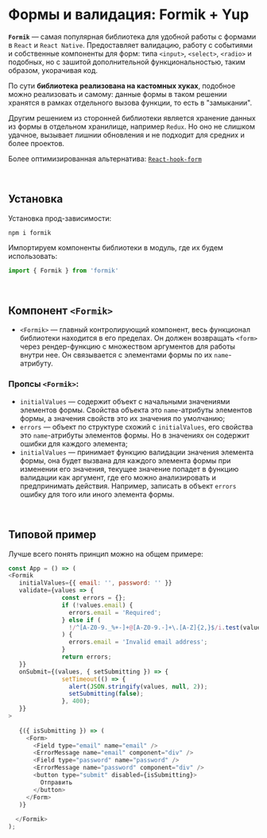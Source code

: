 # Формы и валидация: Formik + Yup

__`Formik`__ — самая популярная библиотека для удобной работы с формами в `React` и `React Native`. Предоставляет валидацию, работу с событиями и собственные компоненты для форм: типа `<input>`, `<select>`, `<radio>` и подобных, но с зашитой дополнительной функциональностью, таким образом, укорачивая код.  

По сути __библиотека реализована на кастомных хуках__, подобное можно реализовать и самому: данные формы в таком решении хранятся в рамках отдельного вызова функции, то есть в "замыкании".

Другим решением из сторонней библиотеки является хранение данных из формы в отдельном хранилище, например `Redux`. Но оно не слишком удачное, вызывает лишнии обновления и не подходит для средних и более проектов.

Более оптимизированная альтернатива: [`React-hook-form`](https://legacy.react-hook-form.com/ru)

<br>

## Установка
Установка прод-зависимости:  
```
npm i formik
```

Импортируем компоненты библиотеки в модуль, где их будем использовать:  
```javascript
import { Formik } from 'formik'
```

<br>

## Компонент `<Formik>`
* `<Formik>` — главный контролирующий компонент, весь функционал библиотеки находится в его пределах. Он должен возвращать `<form>` через рендер-функцию с множеством аргументов для работы внутри нее. Он связывается с элементами формы по их `name`-атрибуту.

### Пропсы `<Formik>`: 
* `initialValues` — содержит объект с начальными значениями элементов формы. Свойства объекта это `name`-атрибуты элементов формы, а значения свойств это их значения по умолчанию;
* `errors` — объект по структуре схожий с `initialValues`, его свойства это `name`-атрибуты элементов формы. Но в значениях он содержит ошибки для каждого элемента;
* `initialValues` — принимает функцию валидации значения элемента формы, она будет вызвана для каждого элемента формы при изменении его значения, текущее значение попадет в функцию валидации как аргумент, где его можно анализировать и предпринимать действия. Например, записать в объект `errors` ошибку для того или иного элемента формы.

<br>

## Типовой пример
Лучше всего понять принцип можно на общем примере:  
```javascript
const App = () => (
<Formik
   initialValues={{ email: '', password: '' }}
   validate={values => {
               const errors = {};
               if (!values.email) {
                 errors.email = 'Required';
               } else if (
                 !/^[A-Z0-9._%+-]+@[A-Z0-9.-]+\.[A-Z]{2,}$/i.test(values.email)
               ) {
                 errors.email = 'Invalid email address';
               }
               return errors;
   }}
   onSubmit={(values, { setSubmitting }) => {
               setTimeout(() => {
                 alert(JSON.stringify(values, null, 2));
                 setSubmitting(false);
               }, 400);
   }}
>
  
   {({ isSubmitting }) => (
     <Form>
       <Field type="email" name="email" />
       <ErrorMessage name="email" component="div" />
       <Field type="password" name="password" />
       <ErrorMessage name="password" component="div" />
       <button type="submit" disabled={isSubmitting}>
         Отправить
       </button>
     </Form>
   )}
   
  </Formik>
);
```

